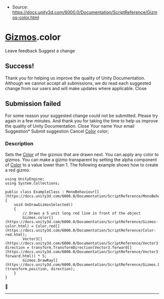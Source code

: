 * Source: https://docs.unity3d.com/6000.0/Documentation/ScriptReference/Gizmos-color.html

#  [Gizmos](https://docs.unity3d.com/6000.0/Documentation/ScriptReference/Gizmos.html).color
Leave feedback
Suggest a change
## Success!
Thank you for helping us improve the quality of Unity Documentation. Although we cannot accept all submissions, we do read each suggested change from our users and will make updates where applicable.
Close
## Submission failed
For some reason your suggested change could not be submitted. Please <a>try again</a> in a few minutes. And thank you for taking the time to help us improve the quality of Unity Documentation.
Close
Your name Your email Suggestion* Submit suggestion
Cancel
[Color](https://docs.unity3d.com/6000.0/Documentation/ScriptReference/Color.html) color; 
### Description
Sets the [Color](https://docs.unity3d.com/6000.0/Documentation/ScriptReference/Color.html) of the gizmos that are drawn next.
You can apply any color to gizmos. You can make a gizmo transparent by setting the alpha component of [Color](https://docs.unity3d.com/6000.0/Documentation/ScriptReference/Color.html) to a value lower than 1. The following example shows how to create a red gizmo.
```
using UnityEngine;
using System.Collections;  
  
public class ExampleClass : MonoBehaviour[](https://docs.unity3d.com/6000.0/Documentation/ScriptReference/MonoBehaviour.html)
{
    void OnDrawGizmosSelected()
    {
        // Draws a 5 unit long red line in front of the object
        Gizmos.color[](https://docs.unity3d.com/6000.0/Documentation/ScriptReference/Gizmos-color.html) = Color.red[](https://docs.unity3d.com/6000.0/Documentation/ScriptReference/Color-red.html);
        Vector3[](https://docs.unity3d.com/6000.0/Documentation/ScriptReference/Vector3.html) direction = transform.TransformDirection(Vector3.forward[](https://docs.unity3d.com/6000.0/Documentation/ScriptReference/Vector3-forward.html)) * 5;
        Gizmos.DrawRay[](https://docs.unity3d.com/6000.0/Documentation/ScriptReference/Gizmos.DrawRay.html)(transform.position, direction);
    }
}

```

* * *
